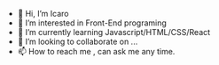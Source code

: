 - 👋 Hi, I’m Icaro
- 👀 I’m interested in Front-End programing
- 🌱 I’m currently learning Javascript/HTML/CSS/React
- 💞️ I’m looking to collaborate on ...
- 📫 How to reach me , can ask me any time.

<!---
ScorpionP2/ScorpionP2 is a ✨ special ✨ repository because its `README.md` (this file) appears on your GitHub profile.
You can click the Preview link to take a look at your changes.
--->
